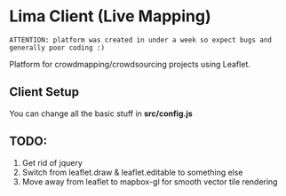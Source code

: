 # Lima Client (Live Mapping)

```shell
ATTENTION: platform was created in under a week so expect bugs and generally poor coding :)
```

Platform for crowdmapping/crowdsourcing projects using Leaflet.

## Client Setup
You can change all the basic stuff in **src/config.js**

## TODO:
1) Get rid of jquery
3) Switch from leaflet.draw & leaflet.editable to something else
4) Move away from leaflet to mapbox-gl for smooth vector tile rendering
